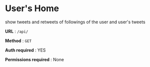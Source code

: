 # User's Home

show tweets and retweets of followings of the user and user's tweets

**URL** : `/api/`

**Method** : `GET`

**Auth required** : YES

**Permissions required** : None
